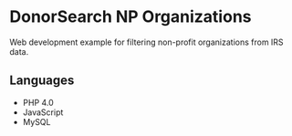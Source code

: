 # DonorSearch NP Organizations

Web development example for filtering non-profit organizations from IRS data.

## Languages

* PHP 4.0
* JavaScript
* MySQL
